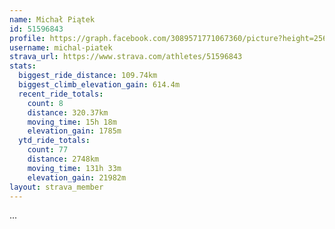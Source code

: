 ```yaml
---
name: Michał Piątek
id: 51596843
profile: https://graph.facebook.com/3089571771067360/picture?height=256&width=256
username: michal-piatek
strava_url: https://www.strava.com/athletes/51596843
stats:
  biggest_ride_distance: 109.74km
  biggest_climb_elevation_gain: 614.4m
  recent_ride_totals:
    count: 8
    distance: 320.37km
    moving_time: 15h 18m
    elevation_gain: 1785m
  ytd_ride_totals:
    count: 77
    distance: 2748km
    moving_time: 131h 33m
    elevation_gain: 21982m
layout: strava_member
--- 
```

...
